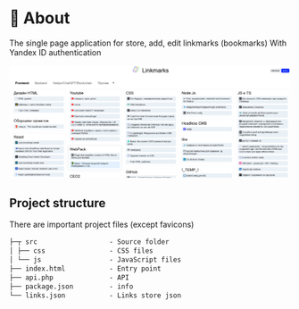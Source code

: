 # 🧐 About

The single page application for store, add, edit linkmarks (bookmarks) With Yandex ID authentication

![Screen](https://raw.githubusercontent.com/okb3wok/linkmarks/master/screen.png)


## Project structure

There are important project files (except favicons)

```text
├─┬ src                  - Source folder
│ ├── css                - СSS files
│ └── js                 - JavaScript files
├── index.html           - Entry point
├── api.php              - API
├── package.json         - info
└── links.json           - Links store json
```

